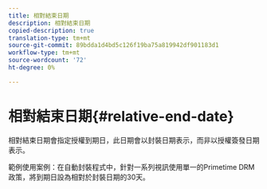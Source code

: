 ```yaml
---
title: 相對結束日期
description: 相對結束日期
copied-description: true
translation-type: tm+mt
source-git-commit: 89bdda1d4bd5c126f19ba75a819942df901183d1
workflow-type: tm+mt
source-wordcount: '72'
ht-degree: 0%

---
```



# 相對結束日期{#relative-end-date}

相對結束日期會指定授權到期日，此日期會以封裝日期表示，而非以授權簽發日期表示。

範例使用案例：在自動封裝程式中，針對一系列視訊使用單一的Primetime DRM政策，將到期日設為相對於封裝日期的30天。
